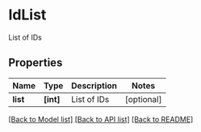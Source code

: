 # IdList

List of IDs
## Properties
Name | Type | Description | Notes
------------ | ------------- | ------------- | -------------
**list** | **[int]** | List of IDs | [optional] 

[[Back to Model list]](../README.md#documentation-for-models) [[Back to API list]](../README.md#documentation-for-api-endpoints) [[Back to README]](../README.md)


